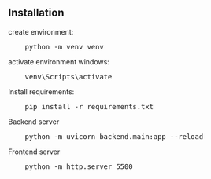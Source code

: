 ## Installation

create environment:

<pre>
    python -m venv venv
</pre>


activate environment windows:

<pre>
    venv\Scripts\activate
</pre>

Install requirements:

<pre>
    pip install -r requirements.txt
</pre>

Backend server 

<pre>
    python -m uvicorn backend.main:app --reload 
</pre>


Frontend server 

<pre>
    python -m http.server 5500
</pre>